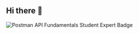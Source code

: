 ## Hi there 👋

<!--
**vishalnadarge/vishalnadarge** is a ✨ _special_ ✨ repository because its `README.md` (this file) appears on your GitHub profile.

Here are some ideas to get you started:

- 🔭 I’m currently working on ...
- 🌱 I’m currently learning ...
- 👯 I’m looking to collaborate on ...
- 🤔 I’m looking for help with ...
- 💬 Ask me about ...
- 📫 How to reach me: ...
- 😄 Pronouns: ...
- ⚡ Fun fact: ...
-->
![Postman API Fundamentals Student Expert Badge]([https://badgr.com/public/assertions/yzpUwCJPQiO0INFjJWWjgg?identity__email=vishalnadarge2@gmail.com](https://github.com/vishalnadarge/vishalnadarge/blob/22edc19b785f960dc5c545cf35f7d679d3b91298/postmanbadge.png))
